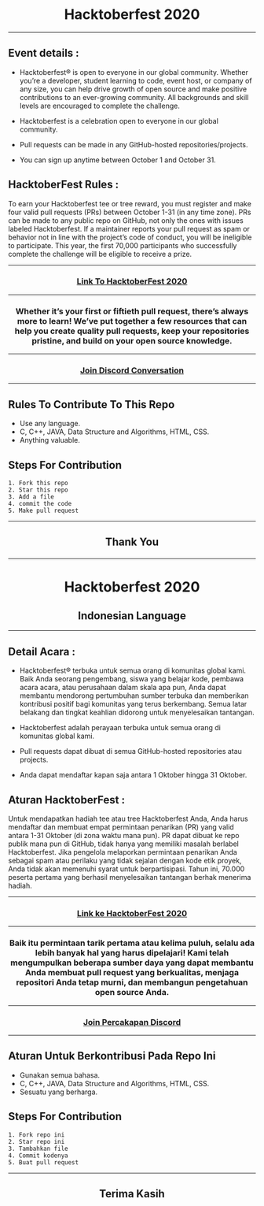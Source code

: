 <h1 align="center"> Hacktoberfest 2020 </h1>

***

## Event details :

- Hacktoberfest® is open to everyone in our global community. Whether you’re a developer, student learning to code, event host, or company of any size, you can help drive growth of open source and make positive contributions to an ever-growing community. All backgrounds and skill levels are encouraged to complete the challenge.

- Hacktoberfest is a celebration open to everyone in our global community.
- Pull requests can be made in any GitHub-hosted repositories/projects.
- You can sign up anytime between October 1 and October 31.

## HacktoberFest Rules :

To earn your Hacktoberfest tee or tree reward, you must register and make four valid pull requests (PRs) between October 1-31 (in any time zone). PRs can be made to any public repo on GitHub, not only the ones with issues labeled Hacktoberfest. If a maintainer reports your pull request as spam or behavior not in line with the project’s code of conduct, you will be ineligible to participate. This year, the first 70,000 participants who successfully complete the challenge will be eligible to receive a prize.
***

<h3 align="center">
    <a href="https://hacktoberfest.digitalocean.com/">
        Link To HacktoberFest 2020
    </a>
</h3>

***
<h3 align="center"> Whether it’s your first or fiftieth pull request, there’s always more to learn! We’ve put together a few resources that can help you create quality pull requests, keep your repositories pristine, and build on your open source knowledge. </h3>

***

<h3 align="center">
    <a href="https://discord.com/invite/hacktoberfest/">
       Join Discord Conversation
    </a>
</h3>

***
## Rules To Contribute To This Repo

-   Use any language.
-   C, C++, JAVA, Data Structure and Algorithms, HTML, CSS.
-   Anything valuable.

## Steps For Contribution

    1. Fork this repo
    2. Star this repo
    3. Add a file
    4. commit the code
    5. Make pull request
***
<h2 align="center">
    <p>
        Thank You
    </p>
</h2>

***

<h1 align="center"> Hacktoberfest 2020 </h1>
<h2 align="center"> Indonesian Language </h2>

***

## Detail Acara :

- Hacktoberfest® terbuka untuk semua orang di komunitas global kami. Baik Anda seorang pengembang, siswa yang belajar kode, pembawa acara acara, atau perusahaan dalam skala apa pun, Anda dapat membantu mendorong pertumbuhan sumber terbuka dan memberikan kontribusi positif bagi komunitas yang terus berkembang. Semua latar belakang dan tingkat keahlian didorong untuk menyelesaikan tantangan.

- Hacktoberfest adalah perayaan terbuka untuk semua orang di komunitas global kami.
- Pull requests dapat dibuat di semua GitHub-hosted repositories atau projects.
- Anda dapat mendaftar kapan saja antara 1 Oktober hingga 31 Oktober.

## Aturan HacktoberFest :

Untuk mendapatkan hadiah tee atau tree Hacktoberfest Anda, Anda harus mendaftar dan membuat empat permintaan penarikan (PR) yang valid antara 1-31 Oktober (di zona waktu mana pun). PR dapat dibuat ke repo publik mana pun di GitHub, tidak hanya yang memiliki masalah berlabel Hacktoberfest. Jika pengelola melaporkan permintaan penarikan Anda sebagai spam atau perilaku yang tidak sejalan dengan kode etik proyek, Anda tidak akan memenuhi syarat untuk berpartisipasi. Tahun ini, 70.000 peserta pertama yang berhasil menyelesaikan tantangan berhak menerima hadiah.
***

<h3 align="center">
    <a href="https://hacktoberfest.digitalocean.com/">
        Link ke HacktoberFest 2020
    </a>
</h3>

***
<h3 align="center"> Baik itu permintaan tarik pertama atau kelima puluh, selalu ada lebih banyak hal yang harus dipelajari! Kami telah mengumpulkan beberapa sumber daya yang dapat membantu Anda membuat pull request yang berkualitas, menjaga repositori Anda tetap murni, dan membangun pengetahuan open source Anda. </h3>

***

<h3 align="center">
    <a href="https://discord.com/invite/hacktoberfest/">
       Join Percakapan Discord
    </a>
</h3>

***
## Aturan Untuk Berkontribusi Pada Repo Ini

-   Gunakan semua bahasa.
-   C, C++, JAVA, Data Structure and Algorithms, HTML, CSS.
-   Sesuatu yang berharga.

## Steps For Contribution

    1. Fork repo ini
    2. Star repo ini
    3. Tambahkan file
    4. Commit kodenya
    5. Buat pull request
***
<h2 align="center">
    <p>
        Terima Kasih
    </p>
</h2>
